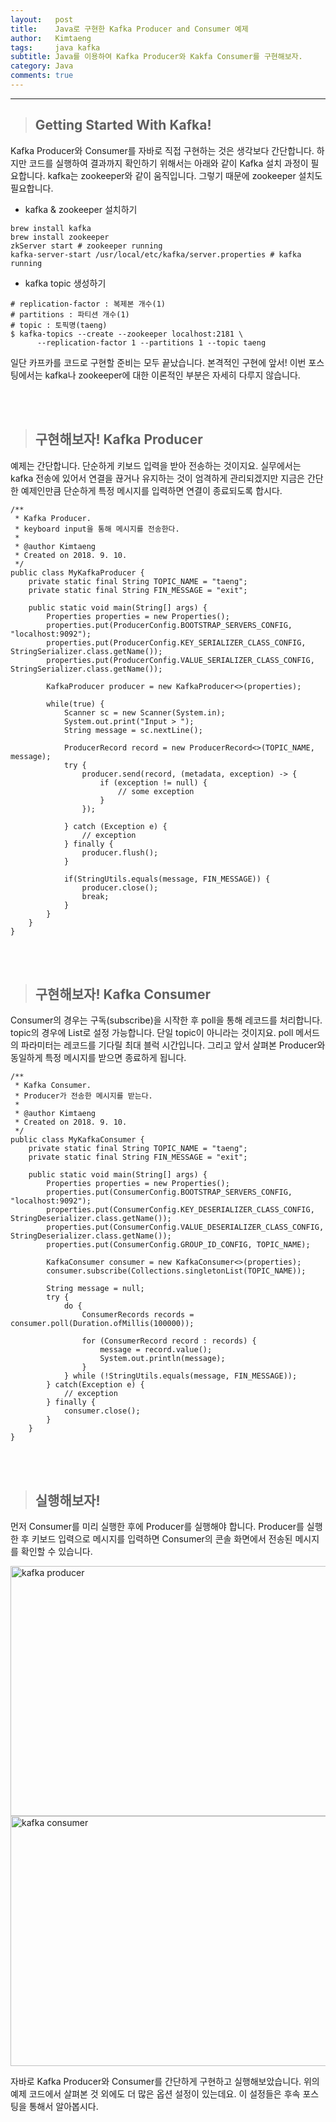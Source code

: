 ```yaml
---
layout:   post
title:    Java로 구현한 Kafka Producer and Consumer 예제
author:   Kimtaeng
tags: 	  java kafka 
subtitle: Java를 이용하여 Kafka Producer와 Kakfa Consumer를 구현해보자. 
category: Java
comments: true
---
```


<hr/>

> ## Getting Started With Kafka!

Kafka Producer와 Consumer를 자바로 직접 구현하는 것은 생각보다 간단합니다.
하지만 코드를 실행하여 결과까지 확인하기 위해서는 아래와 같이 Kafka 설치 과정이 필요합니다.
kafka는 zookeeper와 같이 움직입니다. 그렇기 때문에 zookeeper 설치도 필요합니다.


- kafka & zookeeper 설치하기

<pre class="line-numbers"><code class="language-bash" data-start="1">brew install kafka
brew install zookeeper
zkServer start # zookeeper running
kafka-server-start /usr/local/etc/kafka/server.properties # kafka running
</code></pre> 

- kafka topic 생성하기
<pre class="line-numbers"><code class="language-bash" data-start="1"># replication-factor : 복제본 개수(1)
# partitions : 파티션 개수(1)
# topic : 토픽명(taeng)
$ kafka-topics --create --zookeeper localhost:2181 \ 
      --replication-factor 1 --partitions 1 --topic taeng
</code></pre>

일단 카프카를 코드로 구현할 준비는 모두 끝났습니다.
본격적인 구현에 앞서! 이번 포스팅에서는 kafka나 zookeeper에 대한 이론적인 부분은 자세히 다루지 않습니다.

<br/><br/>

> ## 구현해보자! Kafka Producer

예제는 간단합니다. 단순하게 키보드 입력을 받아 전송하는 것이지요.
실무에서는 kafka 전송에 있어서 연결을 끊거나 유지하는 것이 엄격하게 관리되겠지만
지금은 간단한 예제인만큼 단순하게 특정 메시지를 입력하면 연결이 종료되도록 합시다.

<pre class="line-numbers"><code class="language-java" data-start="1">/**
 * Kafka Producer.
 * keyboard input을 통해 메시지를 전송한다.
 *
 * @author Kimtaeng
 * Created on 2018. 9. 10.
 */
public class MyKafkaProducer {
    private static final String TOPIC_NAME = "taeng";
    private static final String FIN_MESSAGE = "exit";

    public static void main(String[] args) {
        Properties properties = new Properties();
        properties.put(ProducerConfig.BOOTSTRAP_SERVERS_CONFIG, "localhost:9092");
        properties.put(ProducerConfig.KEY_SERIALIZER_CLASS_CONFIG, StringSerializer.class.getName());
        properties.put(ProducerConfig.VALUE_SERIALIZER_CLASS_CONFIG, StringSerializer.class.getName());

        KafkaProducer<String, String> producer = new KafkaProducer<>(properties);

        while(true) {
            Scanner sc = new Scanner(System.in);
            System.out.print("Input > ");
            String message = sc.nextLine();

            ProducerRecord<String, String> record = new ProducerRecord<>(TOPIC_NAME, message);
            try {
                producer.send(record, (metadata, exception) -> {
                    if (exception != null) {
                        // some exception
                    }
                });

            } catch (Exception e) {
                // exception
            } finally {
                producer.flush();
            }

            if(StringUtils.equals(message, FIN_MESSAGE)) {
                producer.close();
                break;
            }
        }
    }
}
</code></pre>


<br/><br/>

> ## 구현해보자! Kafka Consumer

Consumer의 경우는 구독(subscribe)을 시작한 후 poll을 통해 레코드를 처리합니다.
topic의 경우에 List로 설정 가능합니다. 단일 topic이 아니라는 것이지요.
poll 메서드의 파라미터는 레코드를 기다릴 최대 블럭 시간입니다.
그리고 앞서 살펴본 Producer와 동일하게 특정 메시지를 받으면 종료하게 됩니다.

<pre class="line-numbers"><code class="language-java" data-start="1">/**
 * Kafka Consumer.
 * Producer가 전송한 메시지를 받는다.
 *
 * @author Kimtaeng
 * Created on 2018. 9. 10.
 */
public class MyKafkaConsumer {
    private static final String TOPIC_NAME = "taeng";
    private static final String FIN_MESSAGE = "exit";

    public static void main(String[] args) {
        Properties properties = new Properties();
        properties.put(ConsumerConfig.BOOTSTRAP_SERVERS_CONFIG, "localhost:9092");
        properties.put(ConsumerConfig.KEY_DESERIALIZER_CLASS_CONFIG, StringDeserializer.class.getName());
        properties.put(ConsumerConfig.VALUE_DESERIALIZER_CLASS_CONFIG, StringDeserializer.class.getName());
        properties.put(ConsumerConfig.GROUP_ID_CONFIG, TOPIC_NAME);

        KafkaConsumer<String, String> consumer = new KafkaConsumer<>(properties);
        consumer.subscribe(Collections.singletonList(TOPIC_NAME));

        String message = null;
        try {
            do {
                ConsumerRecords<String, String> records = consumer.poll(Duration.ofMillis(100000));

                for (ConsumerRecord<String, String> record : records) {
                    message = record.value();
                    System.out.println(message);
                }
            } while (!StringUtils.equals(message, FIN_MESSAGE));
        } catch(Exception e) {
            // exception
        } finally {
            consumer.close();
        }
    }
}
</code></pre>

<br/><br/>

> ## 실행해보자!

먼저 Consumer를 미리 실행한 후에 Producer를 실행해야 합니다.
Producer를 실행한 후 키보드 입력으로 메시지를 입력하면 Consumer의 콘솔 화면에서 전송된 메시지를 확인할 수 있습니다. 

<img class="post_image" src="{{ site.baseurl }}/img/post/2018-09-10-java-kafka-example-1.png" width="560" height="400" alt="kafka producer"/>

<img class="post_image" src="{{ site.baseurl }}/img/post/2018-09-10-java-kafka-example-2.png" width="560" height="400" alt="kafka consumer"/>

자바로 Kafka Producer와 Consumer를 간단하게 구현하고 실행해보았습니다.
위의 예제 코드에서 살펴본 것 외에도 더 많은 옵션 설정이 있는데요. 이 설정들은 후속 포스팅을 통해서 알아봅시다.